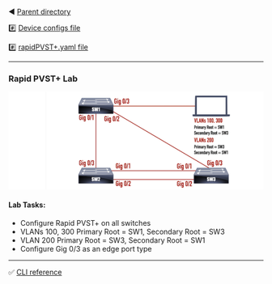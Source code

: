◀️ [Parent directory](../) 

#️⃣ [Device configs file](../pvst1/CONFIGs.md)

#️⃣ [rapidPVST+.yaml file](../pvst1/pvst.yaml) 

---

### Rapid PVST+ Lab

![Lab topology](https://github.com/tech-zero/assets/blob/main/images/pvst+.png?raw=true)

#### Lab Tasks:
- Configure Rapid PVST+ on all switches
- VLANs 100, 300 Primary Root = SW1, Secondary Root = SW3
- VLAN 200 Primary Root = SW3, Secondary Root = SW1
- Configure Gig 0/3 as an edge port type

---

:white_check_mark: [CLI reference](https://github.com/tech-zero/assets/blob/main/solutions/2-pvst+.md)
